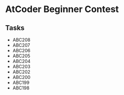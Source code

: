 # AtCoder Beginner Contest

## Tasks

- ABC208
- ABC207
- ABC206
- ABC205
- ABC204
- ABC203
- ABC202
- ABC200
- ABC199
- ABC198
